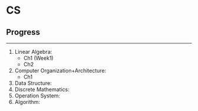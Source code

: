 # CS
## Progress
---
1. Linear Algebra:
	- Ch1 (Week1)
	- Ch2
2. Computer Organization+Architecture:
	- Ch1
3. Data Structure:
4. Discrete Mathematics:
5. Operation System:
6. Algorithm: 